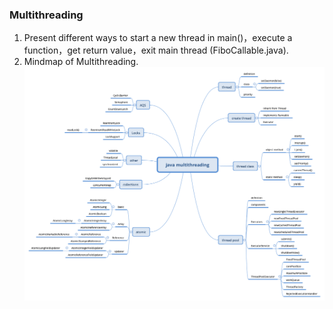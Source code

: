 ### Multithreading
1. Present different ways to start a new thread in main()，execute a function，get return value，exit main thread (FiboCallable.java).    
2. Mindmap of Multithreading.  
![img](java_multithreading.png)   
